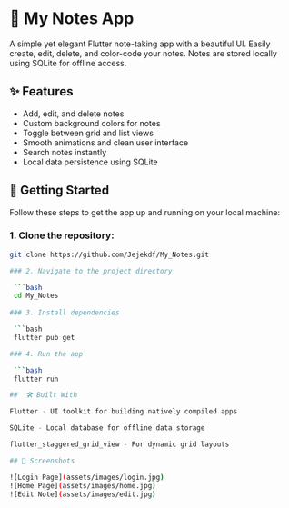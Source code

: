 # 📝 My Notes App

A simple yet elegant Flutter note-taking app with a beautiful UI. Easily create, edit, delete, and color-code your notes. Notes are stored locally using SQLite for offline access.

## ✨ Features

- Add, edit, and delete notes
- Custom background colors for notes
- Toggle between grid and list views
- Smooth animations and clean user interface
- Search notes instantly
- Local data persistence using SQLite

## 🚀 Getting Started

Follow these steps to get the app up and running on your local machine:

### 1. Clone the repository:

   ```bash
   git clone https://github.com/Jejekdf/My_Notes.git

### 2. Navigate to the project directory

    ```bash
    cd My_Notes
    
### 3. Install dependencies

    ```bash
    flutter pub get

### 4. Run the app

    ```bash
    flutter run

##  🛠️ Built With

Flutter - UI toolkit for building natively compiled apps

SQLite - Local database for offline data storage

flutter_staggered_grid_view - For dynamic grid layouts

## 📱 Screenshots

![Login Page](assets/images/login.jpg)
![Home Page](assets/images/home.jpg)
![Edit Note](assets/images/edit.jpg)


